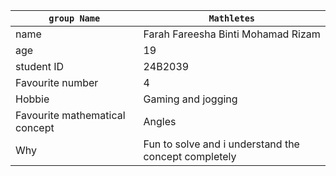 |`group Name`|`Mathletes`|
|---|---|
|name|Farah Fareesha Binti Mohamad Rizam|
|age|19|
|student ID|24B2039|
|Favourite number|4|
|Hobbie|Gaming and jogging|
|Favourite mathematical concept|Angles|
|Why|Fun to solve and i understand the concept completely| 

